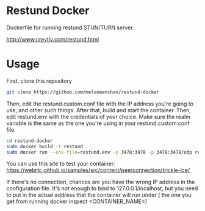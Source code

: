 # Restund Docker
Dockerfile for running restund STUN/TURN server.

http://www.creytiv.com/restund.html

# Usage
First, clone this repository

```sh
git clone https://github.com/melonmanchan/restund-docker
```

Then, edit the restund.custom.conf file with the IP address you're going to use, and other such things.
After that, build and start the container. Then, edit restund.env with the credentials of your choice.
Make sure the realm variable is the same as the one you're using in your restund.custom.conf file.


```sh
cd restund-docker
sudo docker build -t restund .
sudo docker run --env-file=restund.env -p 3478:3478 -p 3478:3478/udp restund
```

You can use this site to test your container: https://webrtc.github.io/samples/src/content/peerconnection/trickle-ice/

If there's no connection, chances are you have the wrong IP address in the configuration file. It's not enough
to bind to 127.0.0.1/localhost, but you need to put in the actual address that the container will run under (
the one you get from running docker inspect <CONTAINER_NAME>)

